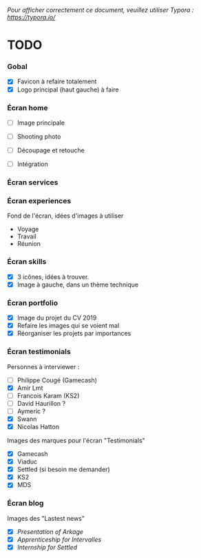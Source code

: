 _Pour afficher correctement ce document, veuillez utiliser Typora : https://typora.io/_
# TODO

### Gobal

- [x] Favicon à refaire totalement
- [x] Logo principal (haut gauche) à faire

### Écran home

- [ ] Image principale

- [ ] Shooting photo

- [ ] Découpage et retouche

- [ ] Intégration


### Écran services

### Écran experiences

Fond de l'écran, idées d'images à utiliser

- Voyage
- Travail
- Réunion

### Écran skills

- [x] 3 icônes, idées à trouver.
- [x] Image à gauche, dans un thème technique

### Écran portfolio

- [x] Image du projet du CV 2019
- [x] Refaire les images qui se voient mal
- [x] Réorganiser les projets par importances

### Écran testimonials

Personnes à interviewer :

- [ ] Philippe Cougé (Gamecash)
- [x] Amir Lmt
- [ ] Francois Karam (KS2)
- [ ] David Haurillon ?
- [ ] Aymeric ?
- [x] Swann
- [x] Nicolas Hatton

Images des marques pour l'écran "Testimonials"

- [x] Gamecash
- [x] Viaduc
- [x] Settled (si besoin me demander)
- [x] KS2
- [x] MDS

### Écran blog

Images des "Lastest news"

- [x] *Presentation of Arkage*
- [x] *Apprenticeship for Intervalles*
- [x] *Internship for Settled*